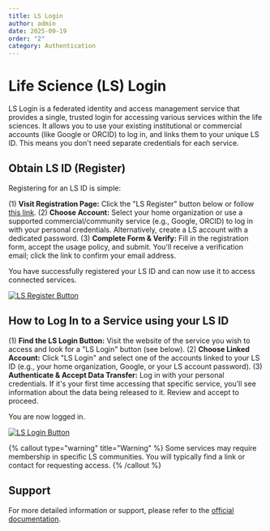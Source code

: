 ```yaml
---
title: LS Login
author: admin
date: 2025-09-19
order: "2"
category: Authentication
---
```


# Life Science (LS) Login

LS Login is a federated identity and access management service that provides a single, trusted
login for accessing various services within the life sciences. It allows you to use your existing
institutional or commercial accounts (like Google or ORCID) to log in, and links them to your
unique LS ID. This means you don't need separate credentials for each service.

## Obtain LS ID (Register)

Registering for an LS ID is simple:

(1) **Visit Registration Page:** Click the "LS Register" button below or follow [this
   link](https://lifescience-ri.eu/ls-login/users/how-to-get-and-use-life-science-id.html#how-to-get-ls-id).
(2) **Choose Account:** Select your home organization or use a supported commercial/community 
service (e.g., Google, ORCID) to log in with your personal credentials. Alternatively, create a
   LS account with a dedicated password.
(3) **Complete Form & Verify:** Fill in the registration form, accept the usage policy, and submit. 
You'll receive a verification email; click the link to confirm your email address.

You have successfully registered your LS ID and can now use it to access connected services.

[![LS Register
Button](https://lifescience-ri.eu/fileadmin/lifescience-ri/media/Images/register-grey-wide.png)](https://signup.aai.lifescience-ri.eu/fed/registrar/?vo=lifescience)

## How to Log In to a Service using your LS ID

(1) **Find the LS Login Button:** Visit the website of the service you wish to access and look for a 
"LS Login" button (see below).
(2) **Choose Linked Account:** Click "LS Login" and select one of the accounts linked to your LS ID 
(e.g., your home organization, Google, or your LS account password).
(3) **Authenticate & Accept Data Transfer:** Log in with your personal credentials. If it's your 
first time accessing that specific service, you'll see information about the data being released to 
it. Review and accept to proceed.

You are now logged in.

[![LS Login
Button](https://lifescience-ri.eu/fileadmin/lifescience-ri/media/Images/login-grey-wide.jpg.png)](https://profile.aai.lifescience-ri.eu/)

{% callout type="warning" title="Warning" %}
Some services may require membership in specific LS communities. You will typically find a link or 
contact for requesting access.
{% /callout %}

## Support

For more detailed information or support, please refer to the [official
documentation](https://lifescience-ri.eu/ls-login/users/how-to-get-and-use-life-science-id.html).
